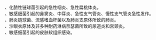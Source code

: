 、化脓性链球菌引起的急性咽炎、急性扁桃体炎。  
、敏感细菌引起的鼻窦炎、中耳炎、急性支气管炎、慢性支气管炎急性发作。  
、肺炎链球菌、流感嗜血杆菌以及肺炎支原体所致的肺炎。  
、沙眼衣原体及非多种耐药淋病奈瑟菌所致的尿道炎和宫颈炎。  
、敏感细菌引起的皮肤软组织感染。